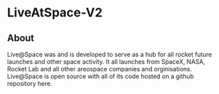 # LiveAtSpace-V2
## About
Live@Space was and is developed to serve as a hub for all rocket future launches and other space activity. It all launches from SpaceX, NASA, Rocket Lab and all other areospace companies and orginisations. Live@Space is open source with all of its code hosted on a github repository here.
